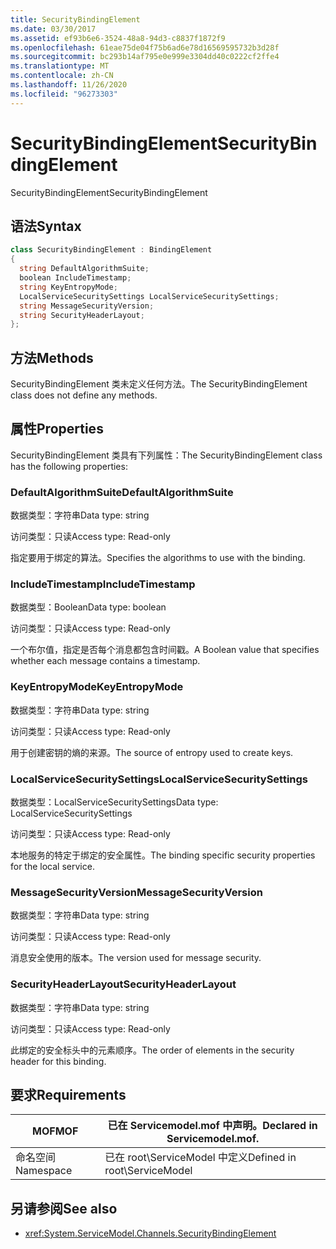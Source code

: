 ```yaml
---
title: SecurityBindingElement
ms.date: 03/30/2017
ms.assetid: ef93b6e6-3524-48a8-94d3-c8837f1872f9
ms.openlocfilehash: 61eae75de04f75b6ad6e78d16569595732b3d28f
ms.sourcegitcommit: bc293b14af795e0e999e3304dd40c0222cf2ffe4
ms.translationtype: MT
ms.contentlocale: zh-CN
ms.lasthandoff: 11/26/2020
ms.locfileid: "96273303"
---
```

# <a name="securitybindingelement"></a><span data-ttu-id="a417f-102">SecurityBindingElement</span><span class="sxs-lookup"><span data-stu-id="a417f-102">SecurityBindingElement</span></span>

<span data-ttu-id="a417f-103">SecurityBindingElement</span><span class="sxs-lookup"><span data-stu-id="a417f-103">SecurityBindingElement</span></span>  
  
## <a name="syntax"></a><span data-ttu-id="a417f-104">语法</span><span class="sxs-lookup"><span data-stu-id="a417f-104">Syntax</span></span>  
  
```csharp
class SecurityBindingElement : BindingElement  
{  
  string DefaultAlgorithmSuite;  
  boolean IncludeTimestamp;  
  string KeyEntropyMode;  
  LocalServiceSecuritySettings LocalServiceSecuritySettings;  
  string MessageSecurityVersion;  
  string SecurityHeaderLayout;  
};  
```  
  
## <a name="methods"></a><span data-ttu-id="a417f-105">方法</span><span class="sxs-lookup"><span data-stu-id="a417f-105">Methods</span></span>  

 <span data-ttu-id="a417f-106">SecurityBindingElement 类未定义任何方法。</span><span class="sxs-lookup"><span data-stu-id="a417f-106">The SecurityBindingElement class does not define any methods.</span></span>  
  
## <a name="properties"></a><span data-ttu-id="a417f-107">属性</span><span class="sxs-lookup"><span data-stu-id="a417f-107">Properties</span></span>  

 <span data-ttu-id="a417f-108">SecurityBindingElement 类具有下列属性：</span><span class="sxs-lookup"><span data-stu-id="a417f-108">The SecurityBindingElement class has the following properties:</span></span>  
  
### <a name="defaultalgorithmsuite"></a><span data-ttu-id="a417f-109">DefaultAlgorithmSuite</span><span class="sxs-lookup"><span data-stu-id="a417f-109">DefaultAlgorithmSuite</span></span>  

 <span data-ttu-id="a417f-110">数据类型：字符串</span><span class="sxs-lookup"><span data-stu-id="a417f-110">Data type: string</span></span>  
  
 <span data-ttu-id="a417f-111">访问类型：只读</span><span class="sxs-lookup"><span data-stu-id="a417f-111">Access type: Read-only</span></span>  
  
 <span data-ttu-id="a417f-112">指定要用于绑定的算法。</span><span class="sxs-lookup"><span data-stu-id="a417f-112">Specifies the algorithms to use with the binding.</span></span>  
  
### <a name="includetimestamp"></a><span data-ttu-id="a417f-113">IncludeTimestamp</span><span class="sxs-lookup"><span data-stu-id="a417f-113">IncludeTimestamp</span></span>  

 <span data-ttu-id="a417f-114">数据类型：Boolean</span><span class="sxs-lookup"><span data-stu-id="a417f-114">Data type: boolean</span></span>  
  
 <span data-ttu-id="a417f-115">访问类型：只读</span><span class="sxs-lookup"><span data-stu-id="a417f-115">Access type: Read-only</span></span>  
  
 <span data-ttu-id="a417f-116">一个布尔值，指定是否每个消息都包含时间戳。</span><span class="sxs-lookup"><span data-stu-id="a417f-116">A Boolean value that specifies whether each message contains a timestamp.</span></span>  
  
### <a name="keyentropymode"></a><span data-ttu-id="a417f-117">KeyEntropyMode</span><span class="sxs-lookup"><span data-stu-id="a417f-117">KeyEntropyMode</span></span>  

 <span data-ttu-id="a417f-118">数据类型：字符串</span><span class="sxs-lookup"><span data-stu-id="a417f-118">Data type: string</span></span>  
  
 <span data-ttu-id="a417f-119">访问类型：只读</span><span class="sxs-lookup"><span data-stu-id="a417f-119">Access type: Read-only</span></span>  
  
 <span data-ttu-id="a417f-120">用于创建密钥的熵的来源。</span><span class="sxs-lookup"><span data-stu-id="a417f-120">The source of entropy used to create keys.</span></span>  
  
### <a name="localservicesecuritysettings"></a><span data-ttu-id="a417f-121">LocalServiceSecuritySettings</span><span class="sxs-lookup"><span data-stu-id="a417f-121">LocalServiceSecuritySettings</span></span>  

 <span data-ttu-id="a417f-122">数据类型：LocalServiceSecuritySettings</span><span class="sxs-lookup"><span data-stu-id="a417f-122">Data type: LocalServiceSecuritySettings</span></span>  
  
 <span data-ttu-id="a417f-123">访问类型：只读</span><span class="sxs-lookup"><span data-stu-id="a417f-123">Access type: Read-only</span></span>  
  
 <span data-ttu-id="a417f-124">本地服务的特定于绑定的安全属性。</span><span class="sxs-lookup"><span data-stu-id="a417f-124">The binding specific security properties for the local service.</span></span>  
  
### <a name="messagesecurityversion"></a><span data-ttu-id="a417f-125">MessageSecurityVersion</span><span class="sxs-lookup"><span data-stu-id="a417f-125">MessageSecurityVersion</span></span>  

 <span data-ttu-id="a417f-126">数据类型：字符串</span><span class="sxs-lookup"><span data-stu-id="a417f-126">Data type: string</span></span>  
  
 <span data-ttu-id="a417f-127">访问类型：只读</span><span class="sxs-lookup"><span data-stu-id="a417f-127">Access type: Read-only</span></span>  
  
 <span data-ttu-id="a417f-128">消息安全使用的版本。</span><span class="sxs-lookup"><span data-stu-id="a417f-128">The version used for message security.</span></span>  
  
### <a name="securityheaderlayout"></a><span data-ttu-id="a417f-129">SecurityHeaderLayout</span><span class="sxs-lookup"><span data-stu-id="a417f-129">SecurityHeaderLayout</span></span>  

 <span data-ttu-id="a417f-130">数据类型：字符串</span><span class="sxs-lookup"><span data-stu-id="a417f-130">Data type: string</span></span>  
  
 <span data-ttu-id="a417f-131">访问类型：只读</span><span class="sxs-lookup"><span data-stu-id="a417f-131">Access type: Read-only</span></span>  
  
 <span data-ttu-id="a417f-132">此绑定的安全标头中的元素顺序。</span><span class="sxs-lookup"><span data-stu-id="a417f-132">The order of elements in the security header for this binding.</span></span>  
  
## <a name="requirements"></a><span data-ttu-id="a417f-133">要求</span><span class="sxs-lookup"><span data-stu-id="a417f-133">Requirements</span></span>  
  
|<span data-ttu-id="a417f-134">MOF</span><span class="sxs-lookup"><span data-stu-id="a417f-134">MOF</span></span>|<span data-ttu-id="a417f-135">已在 Servicemodel.mof 中声明。</span><span class="sxs-lookup"><span data-stu-id="a417f-135">Declared in Servicemodel.mof.</span></span>|  
|---------|-----------------------------------|  
|<span data-ttu-id="a417f-136">命名空间</span><span class="sxs-lookup"><span data-stu-id="a417f-136">Namespace</span></span>|<span data-ttu-id="a417f-137">已在 root\ServiceModel 中定义</span><span class="sxs-lookup"><span data-stu-id="a417f-137">Defined in root\ServiceModel</span></span>|  
  
## <a name="see-also"></a><span data-ttu-id="a417f-138">另请参阅</span><span class="sxs-lookup"><span data-stu-id="a417f-138">See also</span></span>

- <xref:System.ServiceModel.Channels.SecurityBindingElement>
